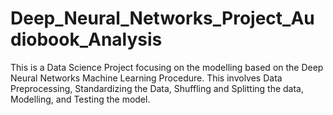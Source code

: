 # Deep_Neural_Networks_Project_Audiobook_Analysis
This is a Data Science Project focusing on the modelling based on the Deep Neural Networks Machine Learning Procedure. This involves Data Preprocessing,  Standardizing the Data, Shuffling and Splitting the data, Modelling, and Testing the model.

